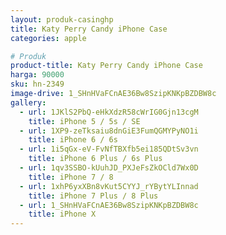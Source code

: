 ```yaml
---
layout: produk-casinghp
title: Katy Perry Candy iPhone Case
categories: apple

# Produk
product-title: Katy Perry Candy iPhone Case
harga: 90000
sku: hn-2349
image-drive: 1_SHnHVaFCnAE36Bw8SzipKNKpBZDBW8c
gallery:
  - url: 1JKlS2PbQ-eHkXdzR58cWrIG0Gjn13cgM
    title: iPhone 5 / 5s / SE
  - url: 1XP9-zeTksaiu8dnGiE3FumQGMYPyNO1i
    title: iPhone 6 / 6s
  - url: 1i5qGx-eV-FvNfTBXfb5ei185QDtSv3vn
    title: iPhone 6 Plus / 6s Plus
  - url: 1qv3SSBO-kUuhJD_PXJeFsZkOCld7Wx0D
    title: iPhone 7 / 8
  - url: 1xhP6yxXBn8vKut5CYYJ_rYBytYLInnad
    title: iPhone 7 Plus / 8 Plus
  - url: 1_SHnHVaFCnAE36Bw8SzipKNKpBZDBW8c
    title: iPhone X
---
```

